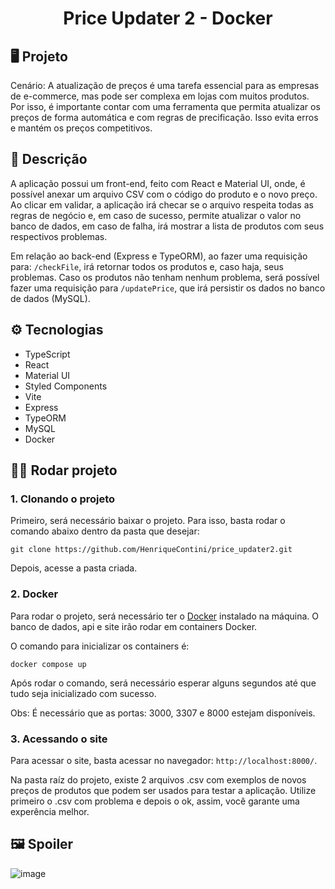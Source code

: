 <h1 align="center">Price Updater 2 - Docker</h1>

## 🖥️ Projeto

Cenário: A atualização de preços é uma tarefa essencial para as empresas de e-commerce, mas pode ser complexa em lojas com muitos produtos. Por isso, é importante contar com uma ferramenta que permita atualizar os preços de forma automática e com regras de precificação. Isso evita erros e mantém os preços competitivos.

## 📝 Descrição

A aplicação possui um front-end, feito com React e Material UI, onde, é possível anexar um arquivo CSV com o código do produto e o novo preço. 
Ao clicar em validar, a aplicação irá checar se o arquivo respeita todas as regras de negócio e, em caso de sucesso, permite atualizar o valor no banco de dados, em caso de falha, irá mostrar a lista de produtos com seus respectivos problemas.

Em relação ao back-end (Express e TypeORM), ao fazer uma requisição para: `/checkFile`, irá retornar todos os produtos e, caso haja, seus problemas.
Caso os produtos não tenham nenhum problema, será possível fazer uma requisição para `/updatePrice`, que irá persistir os dados no banco de dados (MySQL).

## ⚙️ Tecnologias

- TypeScript
- React
- Material UI
- Styled Components
- Vite
- Express
- TypeORM
- MySQL
- Docker

## 🏃‍♂️ Rodar projeto

### 1. Clonando o projeto
Primeiro, será necessário baixar o projeto. Para isso, basta rodar o comando abaixo dentro da pasta que desejar:
```
git clone https://github.com/HenriqueContini/price_updater2.git
```
Depois, acesse a pasta criada.

### 2. Docker
Para rodar o projeto, será necessário ter o [Docker](https://docs.docker.com/get-docker/) instalado na máquina. O banco de dados, api e site irão rodar em containers Docker.

O comando para inicializar os containers é:
```
docker compose up
```
Após rodar o comando, será necessário esperar alguns segundos até que tudo seja inicializado com sucesso.

Obs: É necessário que as portas: 3000, 3307 e 8000 estejam disponíveis.

### 3. Acessando o site
Para acessar o site, basta acessar no navegador: `http://localhost:8000/`.

Na pasta raíz do projeto, existe 2 arquivos .csv com exemplos de novos preços de produtos que podem ser usados para testar a aplicação. Utilize primeiro o .csv com problema e depois o ok, assim, você garante uma experência melhor.

## 🖼️ Spoiler
![image](https://github.com/HenriqueContini/price_updater/assets/81761545/d6f49a8f-1eac-4906-85af-f89b4e8cfe0b)

